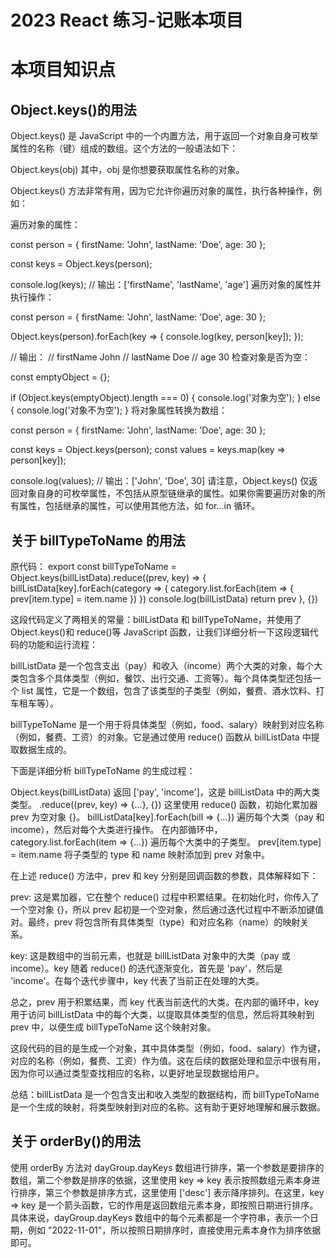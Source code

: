 # 2023 React 练习-记账本项目

# 本项目知识点

## Object.keys()的用法

Object.keys() 是 JavaScript 中的一个内置方法，用于返回一个对象自身可枚举属性的名称（键）组成的数组。这个方法的一般语法如下：

Object.keys(obj)
其中，obj 是你想要获取属性名称的对象。

Object.keys() 方法非常有用，因为它允许你遍历对象的属性，执行各种操作，例如：

遍历对象的属性：

const person = {
firstName: 'John',
lastName: 'Doe',
age: 30
};

const keys = Object.keys(person);

console.log(keys); // 输出：['firstName', 'lastName', 'age']
遍历对象的属性并执行操作：

const person = {
firstName: 'John',
lastName: 'Doe',
age: 30
};

Object.keys(person).forEach(key => {
console.log(key, person[key]);
});

// 输出：
// firstName John
// lastName Doe
// age 30
检查对象是否为空：

const emptyObject = {};

if (Object.keys(emptyObject).length === 0) {
console.log('对象为空');
} else {
console.log('对象不为空');
}
将对象属性转换为数组：

const person = {
firstName: 'John',
lastName: 'Doe',
age: 30
};

const keys = Object.keys(person);
const values = keys.map(key => person[key]);

console.log(values); // 输出：['John', 'Doe', 30]
请注意，Object.keys() 仅返回对象自身的可枚举属性，不包括从原型链继承的属性。如果你需要遍历对象的所有属性，包括继承的属性，可以使用其他方法，如 for...in 循环。

## 关于 billTypeToName 的用法

原代码：
export const billTypeToName = Object.keys(billListData).reduce((prev, key) => {
billListData[key].forEach(category => {
category.list.forEach(item => {
prev[item.type] = item.name
})
})
console.log(billListData)
return prev
}, {})

这段代码定义了两相关的常量：billListData 和 billTypeToName，并使用了 Object.keys()和 reduce()等 JavaScript 函数，让我们详细分析一下这段逻辑代码的功能和运行流程：

billListData 是一个包含支出（pay）和收入（income）两个大类的对象，每个大类包含多个具体类型（例如，餐饮、出行交通、工资等）。每个具体类型还包括一个 list 属性，它是一个数组，包含了该类型的子类型（例如，餐费、酒水饮料、打车租车等）。

billTypeToName 是一个用于将具体类型（例如，food、salary）映射到对应名称（例如，餐费、工资）的对象。它是通过使用 reduce() 函数从 billListData 中提取数据生成的。

下面是详细分析 billTypeToName 的生成过程：

Object.keys(billListData) 返回 ['pay', 'income']，这是 billListData 中的两大类类型。
.reduce((prev, key) => {...}, {}) 这里使用 reduce() 函数，初始化累加器 prev 为空对象 {}。
billListData[key].forEach(bill => {...}) 遍历每个大类（pay 和 income），然后对每个大类进行操作。
在内部循环中，category.list.forEach(item => {...}) 遍历每个大类中的子类型。
prev[item.type] = item.name 将子类型的 type 和 name 映射添加到 prev 对象中。

在上述 reduce() 方法中，prev 和 key 分别是回调函数的参数，具体解释如下：

prev: 这是累加器，它在整个 reduce() 过程中积累结果。在初始化时，你传入了一个空对象 {}，所以 prev 起初是一个空对象，然后通过迭代过程中不断添加键值对。最终，prev 将包含所有具体类型（type）和对应名称（name）的映射关系。

key: 这是数组中的当前元素，也就是 billListData 对象中的大类（pay 或 income）。key 随着 reduce() 的迭代逐渐变化，首先是 'pay'，然后是 'income'。在每个迭代步骤中，key 代表了当前正在处理的大类。

总之，prev 用于积累结果，而 key 代表当前迭代的大类。在内部的循环中，key 用于访问 billListData 中的每个大类，以提取具体类型的信息，然后将其映射到 prev 中，以便生成 billTypeToName 这个映射对象。

这段代码的目的是生成一个对象，其中具体类型（例如，food、salary）作为键，对应的名称（例如，餐费、工资）作为值。这在后续的数据处理和显示中很有用，因为你可以通过类型查找相应的名称，以更好地呈现数据给用户。

总结：billListData 是一个包含支出和收入类型的数据结构，而 billTypeToName 是一个生成的映射，将类型映射到对应的名称。这有助于更好地理解和展示数据。

## 关于 orderBy()的用法

使用 orderBy 方法对 dayGroup.dayKeys 数组进行排序，第一个参数是要排序的数组，第二个参数是排序的依据，这里使用 key => key 表示按照数组元素本身进行排序，第三个参数是排序方式，这里使用 ['desc'] 表示降序排列。在这里，key => key 是一个箭头函数，它的作用是返回数组元素本身，即按照日期进行排序。具体来说，dayGroup.dayKeys 数组中的每个元素都是一个字符串，表示一个日期，例如 "2022-11-01"，所以按照日期排序时，直接使用元素本身作为排序依据即可。
